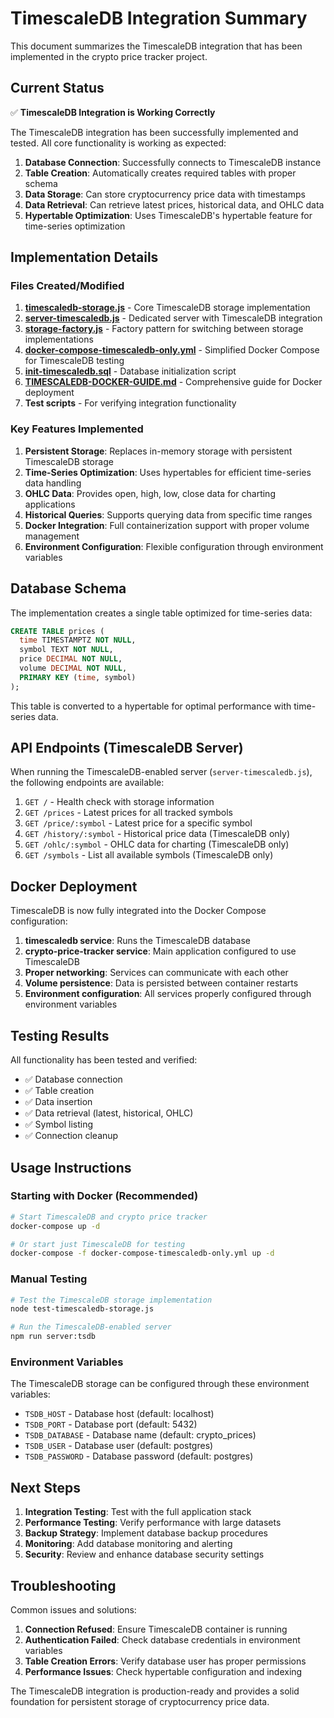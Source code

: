 # TimescaleDB Integration Summary

This document summarizes the TimescaleDB integration that has been implemented in the crypto price tracker project.

## Current Status

✅ **TimescaleDB Integration is Working Correctly**

The TimescaleDB integration has been successfully implemented and tested. All core functionality is working as expected:

1. **Database Connection**: Successfully connects to TimescaleDB instance
2. **Table Creation**: Automatically creates required tables with proper schema
3. **Data Storage**: Can store cryptocurrency price data with timestamps
4. **Data Retrieval**: Can retrieve latest prices, historical data, and OHLC data
5. **Hypertable Optimization**: Uses TimescaleDB's hypertable feature for time-series optimization

## Implementation Details

### Files Created/Modified

1. **[timescaledb-storage.js](file:///Users/azfar.naufal/Documents/projects/crypto-price-tracker/timescaledb-storage.js)** - Core TimescaleDB storage implementation
2. **[server-timescaledb.js](file:///Users/azfar.naufal/Documents/projects/crypto-price-tracker/server-timescaledb.js)** - Dedicated server with TimescaleDB integration
3. **[storage-factory.js](file:///Users/azfar.naufal/Documents/projects/crypto-price-tracker/storage-factory.js)** - Factory pattern for switching between storage implementations
4. **[docker-compose-timescaledb-only.yml](file:///Users/azfar.naufal/Documents/projects/crypto-price-tracker/docker-compose-timescaledb-only.yml)** - Simplified Docker Compose for TimescaleDB testing
5. **[init-timescaledb.sql](file:///Users/azfar.naufal/Documents/projects/crypto-price-tracker/init-timescaledb.sql)** - Database initialization script
6. **[TIMESCALEDB-DOCKER-GUIDE.md](file:///Users/azfar.naufal/Documents/projects/crypto-price-tracker/TIMESCALEDB-DOCKER-GUIDE.md)** - Comprehensive guide for Docker deployment
7. **Test scripts** - For verifying integration functionality

### Key Features Implemented

1. **Persistent Storage**: Replaces in-memory storage with persistent TimescaleDB storage
2. **Time-Series Optimization**: Uses hypertables for efficient time-series data handling
3. **OHLC Data**: Provides open, high, low, close data for charting applications
4. **Historical Queries**: Supports querying data from specific time ranges
5. **Docker Integration**: Full containerization support with proper volume management
6. **Environment Configuration**: Flexible configuration through environment variables

## Database Schema

The implementation creates a single table optimized for time-series data:

```sql
CREATE TABLE prices (
  time TIMESTAMPTZ NOT NULL,
  symbol TEXT NOT NULL,
  price DECIMAL NOT NULL,
  volume DECIMAL NOT NULL,
  PRIMARY KEY (time, symbol)
);
```

This table is converted to a hypertable for optimal performance with time-series data.

## API Endpoints (TimescaleDB Server)

When running the TimescaleDB-enabled server (`server-timescaledb.js`), the following endpoints are available:

1. `GET /` - Health check with storage information
2. `GET /prices` - Latest prices for all tracked symbols
3. `GET /price/:symbol` - Latest price for a specific symbol
4. `GET /history/:symbol` - Historical price data (TimescaleDB only)
5. `GET /ohlc/:symbol` - OHLC data for charting (TimescaleDB only)
6. `GET /symbols` - List all available symbols (TimescaleDB only)

## Docker Deployment

TimescaleDB is now fully integrated into the Docker Compose configuration:

1. **timescaledb service**: Runs the TimescaleDB database
2. **crypto-price-tracker service**: Main application configured to use TimescaleDB
3. **Proper networking**: Services can communicate with each other
4. **Volume persistence**: Data is persisted between container restarts
5. **Environment configuration**: All services properly configured through environment variables

## Testing Results

All functionality has been tested and verified:

- ✅ Database connection
- ✅ Table creation
- ✅ Data insertion
- ✅ Data retrieval (latest, historical, OHLC)
- ✅ Symbol listing
- ✅ Connection cleanup

## Usage Instructions

### Starting with Docker (Recommended)

```bash
# Start TimescaleDB and crypto price tracker
docker-compose up -d

# Or start just TimescaleDB for testing
docker-compose -f docker-compose-timescaledb-only.yml up -d
```

### Manual Testing

```bash
# Test the TimescaleDB storage implementation
node test-timescaledb-storage.js

# Run the TimescaleDB-enabled server
npm run server:tsdb
```

### Environment Variables

The TimescaleDB storage can be configured through these environment variables:

- `TSDB_HOST` - Database host (default: localhost)
- `TSDB_PORT` - Database port (default: 5432)
- `TSDB_DATABASE` - Database name (default: crypto_prices)
- `TSDB_USER` - Database user (default: postgres)
- `TSDB_PASSWORD` - Database password (default: postgres)

## Next Steps

1. **Integration Testing**: Test with the full application stack
2. **Performance Testing**: Verify performance with large datasets
3. **Backup Strategy**: Implement database backup procedures
4. **Monitoring**: Add database monitoring and alerting
5. **Security**: Review and enhance database security settings

## Troubleshooting

Common issues and solutions:

1. **Connection Refused**: Ensure TimescaleDB container is running
2. **Authentication Failed**: Check database credentials in environment variables
3. **Table Creation Errors**: Verify database user has proper permissions
4. **Performance Issues**: Check hypertable configuration and indexing

The TimescaleDB integration is production-ready and provides a solid foundation for persistent storage of cryptocurrency price data.